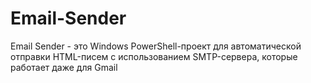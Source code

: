 # Email-Sender
Email Sender - это Windows PowerShell-проект для автоматической отправки HTML-писем с использованием SMTP-сервера, которые работает даже для Gmail
